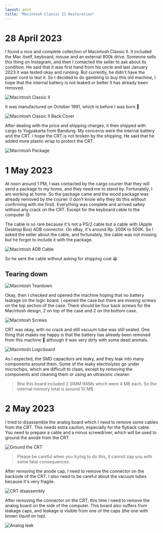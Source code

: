 ```yaml
---
layout: post
title: "Macintosh Classic II Restoration"
--- 
```


# 28 April 2023 
I found a nice and complete collection of Macintosh Classic II. It included the Mac itself, keyboard, mouse and an external 800k drive. Someone sells this thing on Instagram, and then I contacted the seller to ask about its condition. He said that it was first hand from his uncle and last January 2023 it was tested okay and running. But currently, he didn't have the power cord to test it. 
So I decided to do gambling to buy this old machine, I hope that the internal battery is not leaked or better it has already been removed.

![Macintosh Classic II](/assets/img/mac_classic_ii/mac.png "Macintosh Classic II")

It was manufactured on October 1991, which is before I was born 🤣

![Macintosh Classic II Back Cover](/assets/img/mac_classic_ii/mac_backcover.png "Macintosh Classic II back cover")

After dealing with the price and shipping charges, it then shipped with cargo to Yogyakarta from Bandung. My concerns were the internal battery and the CRT. I hope the CRT is not broken by the shipping. He said that he added more plastic wrap to protect the CRT. 

![Macintosh Package](/assets/img/mac_classic_ii/mac_package.jpeg "Macintosh Package")

# 1 May 2023 
At noon around 1 PM, I was contacted by the cargo courier that they will send a package to my home, and they need me to stand by. Fortunately, I am working at home. 
So the package came and the wood package was already removed by the courier (I don't know why they do this without confirming with me first). Everything was complete and arrived safely without any crack on the CRT. Except for the keyboard cable to the computer 😢 

The cable is so rare because it's not a PS/2 cable but a cable with (Apple Desktop Bus) ADB connector. On eBay, it's around Rp. 200K to 500K. 
So I asked the seller about the cable, and fortunately, the cable was not missing but he forgot to include it with the package. 

![Macintosh ADB Cable](/assets/img/mac_classic_ii/mac_cable.jpeg "Macintosh ADB Cable")

So he sent the cable without asking for shipping cost 😀

## Tearing down 

![Macintosh Teardown](/assets/img/mac_classic_ii/mac_teardown.jpeg "Macintosh Teardown")

Okay, then I checked and opened the machine hoping that no battery leakage on the logic board. I opened the case but there are missing screws on the top section of the case. There should be four back screws for the Macintosh design, 2 on top of the case and 2 on the bottom case. 

![Macintosh Screws](/assets/img/mac_classic_ii/mac_screws.png "Image from http://appletothecore.me/files/se1.png")

CRT was okay, with no crack and still vacuum tube was still sealed. One thing that makes me happy is that the battery has already been removed from this machine 👏 although it was very dirty with some dead animals. 

![Macintosh Logicboard](/assets/img/mac_classic_ii/mac_logicboard.jpeg "Macintosh Logicboard")

As I expected, the SMD capacitors are leaky, and they leak into many components around them. Some of the leaky electrolytes go under microchips, which are difficult to clean, except by removing the components and cleaning them or using an ultrasonic cleaner. 

> Btw this board included 2 SIMM RAMs which were 4 MB each. So the internal memory total is around 10 MB


# 2 May 2023
I tried to disassemble the analog board which I need to remove some cables from the CRT. This needs extra caution, especially for the flyback cable. You need to prepare a cable and a minus screwdriver, which will be used to ground the anode from the CRT. 

![Ground the CRT](/assets/img/mac_classic_ii/mac_discharge.jpeg "Ground the CRT")

> Please be careful when you trying to do this, it cannot zap you with some fatal consequences.

After removing the anode cap, I need to remove the connector on the backside of the CRT. I also need to be careful about the vacuum tubes because it's very fragile. 

![CRT disassembly](/assets/img/mac_classic_ii/mac_crt_removed.jpeg "CRT disassembly")

After removing the connector on the CRT, this time I need to remove the analog board on the side of the computer. This board also suffers from leakage caps, and leakage is visible from one of the caps (the one with brown liquid on top). 

![Analog leak](/assets/img/mac_classic_ii/mac_analog_leakcaps.jpeg "Analog leak")